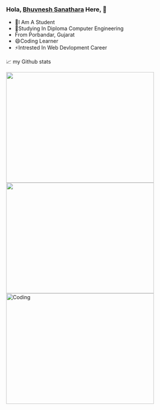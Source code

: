 ### Hola, <a href="https://www.instagram.com/_bhuvi_sanathra_/" target="_blank">Bhuvnesh Sanathara</a> Here, 👋

- 👯I Am A Student
- 💬Studying In Diploma Computer Engineering 
- From Porbandar, Gujarat
- 😄Coding Learner
- ⚡Intrested In Web Devlopment Career


📈 my Github stats

<img align="left" width="400" height="300" src="https://github-readme-stats.vercel.app/api?username=bhuvisanathra&show_icons=true&theme=radical">
<img width="400" height="300" src="https://github-readme-stats.vercel.app/api/top-langs/?username=bhuvisanathra&layout=compact)](https://github.com/anuraghazra/github-readme-stats">
<img align="left" alt="Coding" width="400" height="300" src="https://raw.githubusercontent.com/abhisheknaiidu/abhisheknaiidu/master/code.gif">









